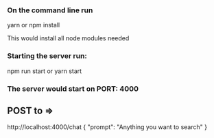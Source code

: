### On the command line run
yarn
or
npm install

This would install all node modules needed

### Starting the server run:
npm run start
or
yarn start

### The server would start on PORT: 4000
## POST to =>
http://localhost:4000/chat
{
  "prompt": "Anything you want to search"
}
